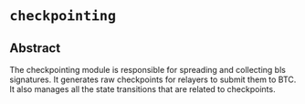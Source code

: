 # `checkpointing`

## Abstract

The checkpointing module is responsible for spreading and collecting bls signatures.
It generates raw checkpoints for relayers to submit them to BTC.
It also manages all the state transitions that are related to checkpoints.
